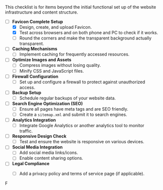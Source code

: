 This checklist is for items beyond the initial functional set up of the website infrastructure and content structure.

- [ ] **Favicon Complete Setup**
  - [X] Design, create, and upload Favicon.
  - [X] Test across browsers and on both phone and PC to check if it works.
  - [ ] Round the corners and make the transparent background actually transparent.

- [ ] **Caching Mechanisms**
  - [ ] Implement caching for frequently accessed resources.

- [ ] **Optimize Images and Assets**
  - [ ] Compress images without losing quality.
  - [ ] Minify CSS and JavaScript files.

- [ ] **Firewall Configuration**
  - [ ] Set up and configure a firewall to protect against unauthorized access.

- [ ] **Backup Setup**
  - [ ] Schedule regular backups of your website data.

- [ ] **Search Engine Optimization (SEO)**
  - [ ] Ensure all pages have meta tags and are SEO friendly.
  - [ ] Create a `sitemap.xml` and submit it to search engines.

- [ ] **Analytics Integration**
  - [ ] Integrate Google Analytics or another analytics tool to monitor traffic.

- [ ] **Responsive Design Check**
  - [ ] Test and ensure the website is responsive on various devices.

- [ ] **Social Media Integration**
  - [ ] Add social media links/icons.
  - [ ] Enable content sharing options.

- [ ] **Legal Compliance**
  - [ ] Add a privacy policy and terms of service page (if applicable).


F